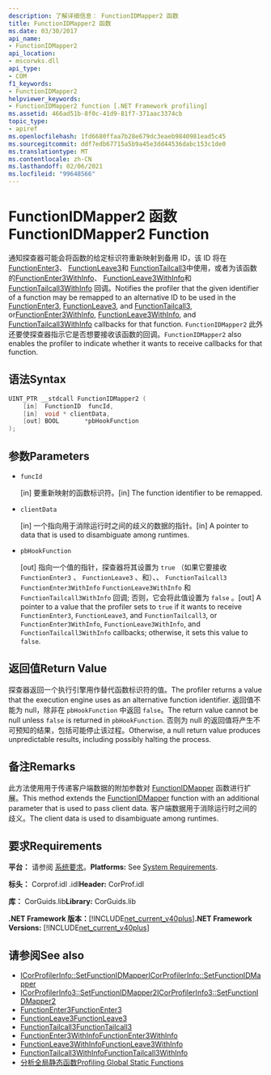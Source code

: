 ```yaml
---
description: 了解详细信息： FunctionIDMapper2 函数
title: FunctionIDMapper2 函数
ms.date: 03/30/2017
api_name:
- FunctionIDMapper2
api_location:
- mscorwks.dll
api_type:
- COM
f1_keywords:
- FunctionIDMapper2
helpviewer_keywords:
- FunctionIDMapper2 function [.NET Framework profiling]
ms.assetid: 466ad51b-8f0c-41d9-81f7-371aac3374cb
topic_type:
- apiref
ms.openlocfilehash: 1fd6680ffaa7b28e679dc3eaeb9840981ead5c45
ms.sourcegitcommit: ddf7edb67715a5b9a45e3dd44536dabc153c1de0
ms.translationtype: MT
ms.contentlocale: zh-CN
ms.lasthandoff: 02/06/2021
ms.locfileid: "99648566"
---
```

# <a name="functionidmapper2-function"></a><span data-ttu-id="b0a57-103">FunctionIDMapper2 函数</span><span class="sxs-lookup"><span data-stu-id="b0a57-103">FunctionIDMapper2 Function</span></span>

<span data-ttu-id="b0a57-104">通知探查器可能会将函数的给定标识符重新映射到备用 ID，该 ID 将在 [FunctionEnter3](functionenter3-function.md)、 [FunctionLeave3](functionleave3-function.md)和 [FunctionTailcall3](functiontailcall3-function.md)中使用，或者为该函数的[FunctionEnter3WithInfo](functionenter3withinfo-function.md)、 [FunctionLeave3WithInfo](functionleave3withinfo-function.md)和 [FunctionTailcall3WithInfo](functiontailcall3withinfo-function.md) 回调。</span><span class="sxs-lookup"><span data-stu-id="b0a57-104">Notifies the profiler that the given identifier of a function may be remapped to an alternative ID to be used in the [FunctionEnter3](functionenter3-function.md), [FunctionLeave3](functionleave3-function.md), and [FunctionTailcall3](functiontailcall3-function.md), or[FunctionEnter3WithInfo](functionenter3withinfo-function.md), [FunctionLeave3WithInfo](functionleave3withinfo-function.md), and [FunctionTailcall3WithInfo](functiontailcall3withinfo-function.md) callbacks for that function.</span></span> <span data-ttu-id="b0a57-105">`FunctionIDMapper2` 此外还要使探查器指示它是否想要接收该函数的回调。</span><span class="sxs-lookup"><span data-stu-id="b0a57-105">`FunctionIDMapper2` also enables the profiler to indicate whether it wants to receive callbacks for that function.</span></span>  
  
## <a name="syntax"></a><span data-ttu-id="b0a57-106">语法</span><span class="sxs-lookup"><span data-stu-id="b0a57-106">Syntax</span></span>  
  
```cpp  
UINT_PTR __stdcall FunctionIDMapper2 (  
    [in]  FunctionID  funcId,  
    [in]  void * clientData,  
    [out] BOOL       *pbHookFunction  
);  
```  
  
## <a name="parameters"></a><span data-ttu-id="b0a57-107">参数</span><span class="sxs-lookup"><span data-stu-id="b0a57-107">Parameters</span></span>

- `funcId`

  <span data-ttu-id="b0a57-108">\[in] 要重新映射的函数标识符。</span><span class="sxs-lookup"><span data-stu-id="b0a57-108">\[in] The function identifier to be remapped.</span></span>

- `clientData`

  <span data-ttu-id="b0a57-109">\[in] 一个指向用于消除运行时之间的歧义的数据的指针。</span><span class="sxs-lookup"><span data-stu-id="b0a57-109">\[in] A pointer to data that is used to disambiguate among runtimes.</span></span>

- `pbHookFunction`

  <span data-ttu-id="b0a57-110">\[out] 指向一个值的指针，探查器将其设置为 `true` （如果它要接收 `FunctionEnter3` 、 `FunctionLeave3` 、和）、、 `FunctionTailcall3` `FunctionEnter3WithInfo` `FunctionLeave3WithInfo` 和 `FunctionTailcall3WithInfo` 回调; 否则，它会将此值设置为 `false` 。</span><span class="sxs-lookup"><span data-stu-id="b0a57-110">\[out] A pointer to a value that the profiler sets to `true` if it wants to receive `FunctionEnter3`, `FunctionLeave3`, and `FunctionTailcall3`, or `FunctionEnter3WithInfo`, `FunctionLeave3WithInfo`, and `FunctionTailcall3WithInfo` callbacks; otherwise, it sets this value to `false`.</span></span>

## <a name="return-value"></a><span data-ttu-id="b0a57-111">返回值</span><span class="sxs-lookup"><span data-stu-id="b0a57-111">Return Value</span></span>  

 <span data-ttu-id="b0a57-112">探查器返回一个执行引擎用作替代函数标识符的值。</span><span class="sxs-lookup"><span data-stu-id="b0a57-112">The profiler returns a value that the execution engine uses as an alternative function identifier.</span></span> <span data-ttu-id="b0a57-113">返回值不能为 null，除非在 `pbHookFunction` 中返回 `false`。</span><span class="sxs-lookup"><span data-stu-id="b0a57-113">The return value cannot be null unless `false` is returned in `pbHookFunction`.</span></span> <span data-ttu-id="b0a57-114">否则为 null 的返回值将产生不可预知的结果，包括可能停止该过程。</span><span class="sxs-lookup"><span data-stu-id="b0a57-114">Otherwise, a null return value produces unpredictable results, including possibly halting the process.</span></span>  
  
## <a name="remarks"></a><span data-ttu-id="b0a57-115">备注</span><span class="sxs-lookup"><span data-stu-id="b0a57-115">Remarks</span></span>  

 <span data-ttu-id="b0a57-116">此方法使用用于传递客户端数据的附加参数对 [FunctionIDMapper](functionidmapper-function.md) 函数进行扩展。</span><span class="sxs-lookup"><span data-stu-id="b0a57-116">This method extends the [FunctionIDMapper](functionidmapper-function.md) function with an additional parameter that is used to pass client data.</span></span> <span data-ttu-id="b0a57-117">客户端数据用于消除运行时之间的歧义。</span><span class="sxs-lookup"><span data-stu-id="b0a57-117">The client data is used to disambiguate among runtimes.</span></span>  
  
## <a name="requirements"></a><span data-ttu-id="b0a57-118">要求</span><span class="sxs-lookup"><span data-stu-id="b0a57-118">Requirements</span></span>  

 <span data-ttu-id="b0a57-119">**平台：** 请参阅 [系统要求](../../get-started/system-requirements.md)。</span><span class="sxs-lookup"><span data-stu-id="b0a57-119">**Platforms:** See [System Requirements](../../get-started/system-requirements.md).</span></span>  
  
 <span data-ttu-id="b0a57-120">**标头：** Corprof.idl .idl</span><span class="sxs-lookup"><span data-stu-id="b0a57-120">**Header:** CorProf.idl</span></span>  
  
 <span data-ttu-id="b0a57-121">**库：** CorGuids.lib</span><span class="sxs-lookup"><span data-stu-id="b0a57-121">**Library:** CorGuids.lib</span></span>  
  
 <span data-ttu-id="b0a57-122">**.NET Framework 版本：**[!INCLUDE[net_current_v40plus](../../../../includes/net-current-v40plus-md.md)]</span><span class="sxs-lookup"><span data-stu-id="b0a57-122">**.NET Framework Versions:** [!INCLUDE[net_current_v40plus](../../../../includes/net-current-v40plus-md.md)]</span></span>  
  
## <a name="see-also"></a><span data-ttu-id="b0a57-123">请参阅</span><span class="sxs-lookup"><span data-stu-id="b0a57-123">See also</span></span>

- [<span data-ttu-id="b0a57-124">ICorProfilerInfo::SetFunctionIDMapper</span><span class="sxs-lookup"><span data-stu-id="b0a57-124">ICorProfilerInfo::SetFunctionIDMapper</span></span>](icorprofilerinfo-setfunctionidmapper-method.md)
- [<span data-ttu-id="b0a57-125">ICorProfilerInfo3::SetFunctionIDMapper2</span><span class="sxs-lookup"><span data-stu-id="b0a57-125">ICorProfilerInfo3::SetFunctionIDMapper2</span></span>](icorprofilerinfo3-setfunctionidmapper2-method.md)
- [<span data-ttu-id="b0a57-126">FunctionEnter3</span><span class="sxs-lookup"><span data-stu-id="b0a57-126">FunctionEnter3</span></span>](functionenter3-function.md)
- [<span data-ttu-id="b0a57-127">FunctionLeave3</span><span class="sxs-lookup"><span data-stu-id="b0a57-127">FunctionLeave3</span></span>](functionleave3-function.md)
- [<span data-ttu-id="b0a57-128">FunctionTailcall3</span><span class="sxs-lookup"><span data-stu-id="b0a57-128">FunctionTailcall3</span></span>](functiontailcall3-function.md)
- [<span data-ttu-id="b0a57-129">FunctionEnter3WithInfo</span><span class="sxs-lookup"><span data-stu-id="b0a57-129">FunctionEnter3WithInfo</span></span>](functionenter3withinfo-function.md)
- [<span data-ttu-id="b0a57-130">FunctionLeave3WithInfo</span><span class="sxs-lookup"><span data-stu-id="b0a57-130">FunctionLeave3WithInfo</span></span>](functionleave3withinfo-function.md)
- [<span data-ttu-id="b0a57-131">FunctionTailcall3WithInfo</span><span class="sxs-lookup"><span data-stu-id="b0a57-131">FunctionTailcall3WithInfo</span></span>](functiontailcall3withinfo-function.md)
- [<span data-ttu-id="b0a57-132">分析全局静态函数</span><span class="sxs-lookup"><span data-stu-id="b0a57-132">Profiling Global Static Functions</span></span>](profiling-global-static-functions.md)
